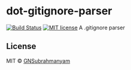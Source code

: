 # dot-gitignore-parser
[![Build Status](https://travis-ci.org/GNSubrahmanyam/dot-gitignore-parser.svg?branch=master)](https://travis-ci.org/GNSubrahmanyam/dot-gitignore-parser)
[![MIT license](http://img.shields.io/badge/license-MIT-brightgreen.svg)](http://opensource.org/licenses/MIT)
A .gitignore parser

## License

MIT © [GNSubrahmanyam](https://github.com/GNSubrahmanyam/)
